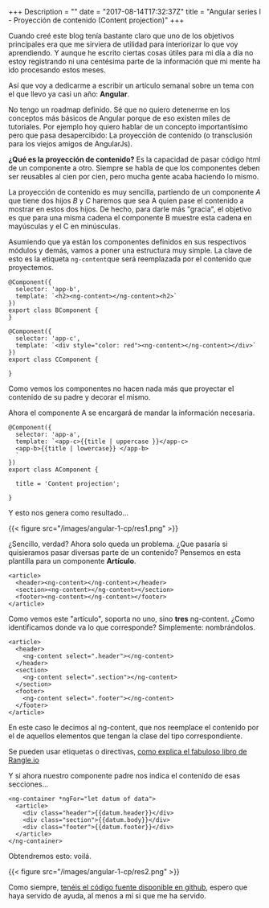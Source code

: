 +++
Description = ""
date = "2017-08-14T17:32:37Z"
title = "Angular series I - Proyección de contenido (Content projection)"
+++

Cuando creé este blog tenía bastante claro que uno de los objetivos principales era que me sirviera de utilidad para interiorizar lo que voy aprendiendo.
Y aunque he escrito ciertas cosas útiles para mi día a día no estoy registrando ni una centésima parte de la información que mi mente ha ido procesando estos
meses.

Así que voy a dedicarme a escribir un artículo semanal sobre un tema con el que llevo ya casi un año: **Angular**.

No tengo un roadmap definido. Sé que no quiero detenerme en los conceptos más básicos de Angular porque de eso existen miles de tutoriales. Por ejemplo
hoy quiero hablar de un concepto importantísimo pero que pasa desapercibido: La proyección de contenido (o transclusión para los viejos amigos de AngularJs).

**¿Qué es la proyección de contenido?** Es la capacidad de pasar código html de un componente a otro. Siempre se habla de que los componentes deben ser 
reusables al cien por cien, pero mucha gente acaba haciendo lo mismo. 

La proyección de contenido es muy sencilla, partiendo de un componente *A* que tiene dos hijos *B* y *C* haremos que sea A quien pase el contenido a mostrar
en estos dos hijos. De hecho, para darle más "gracia", el objetivo es que para una misma cadena el componente B muestre esta cadena en mayúsculas y el C en minúsculas.

Asumiendo que ya están los componentes definidos en sus respectivos módulos y demás, vamos a poner una estructura muy simple. La clave de esto es la
etiqueta `ng-content`que será reemplazada por el contenido que proyectemos. 

```
@Component({
  selector: 'app-b',
  template: `<h2><ng-content></ng-content><h2>`
})
export class BComponent {
}

@Component({
  selector: 'app-c',
  template: `<div style="color: red"><ng-content></ng-content></div>`
})
export class CComponent {

}

```

Como vemos los componentes no hacen nada más que proyectar el contenido de su padre y decorar el mismo. 

Ahora el componente A se encargará de mandar la información necesaria.

```
@Component({
  selector: 'app-a',
  template: `<app-c>{{title | uppercase }}</app-c>
  <app-b>{{title | lowercase}} </app-b>
  `
})
export class AComponent {

  title = 'Content projection';

}
```

Y esto nos genera como resultado...

{{< figure src="/images/angular-1-cp/res1.png" >}}


¿Sencillo, verdad? Ahora solo queda un problema. ¿Que pasaría si quisieramos pasar diversas parte de un contenido? Pensemos en esta plantilla para un componente **Artículo**.

```
<article>
  <header><ng-content></ng-content></header>
  <section><ng-content></ng-content></section>
  <footer><ng-content></ng-content></footer>
</article>
```

Como vemos este "artículo", soporta no uno, sino **tres** ng-content. ¿Como identificamos donde va lo que corresponde? Simplemente: nombrándolos.  

```
<article>
  <header>
    <ng-content select=".header"></ng-content>
  </header>
  <section>
    <ng-content select=".section"></ng-content>
  </section>
  <footer>
    <ng-content select=".footer"></ng-content>
  </footer>
</article>
```

En este caso le decimos al ng-content, que nos reemplace el contenido por el de aquellos elementos que tengan la clase del tipo correspondiente.

Se pueden usar etiquetas o directivas, [como explica el fabuloso libro de Rangle.io](https://angular-2-training-book.rangle.io/handout/components/projection.html)

Y si ahora nuestro componente padre nos indica el contenido de esas secciones...

```
<ng-container *ngFor="let datum of data">
  <article>
    <div class="header">{{datum.header}}</div>
    <div class="section">{{datum.body}}</div>
    <div class="footer">{{datum.footer}}</div>
  </article>
</ng-container>
```

Obtendremos esto: voilá.

{{< figure src="/images/angular-1-cp/res2.png" >}}


Como siempre, [tenéis el código fuente disponible en github](https://github.com/adrianabreu/angular-samples/tree/master/transclusion), espero que haya servido de ayuda, al menos a mí si que me ha servido.